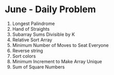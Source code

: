# June - Daily Problem

1. Longest Palindrome <br/>
2. Hand of Straights <br/>
3. Subarray Sums Divisible by K <br/>
4. Relative Sort Array <br/>
5. Minimum Number of Moves to Seat Everyone <br/>
6. Reverse string <br/>
7. Sort colors <br/>
8. Minimum Increment to Make Array Unique <br/>
9. Sum of Square Numbers <br/>

